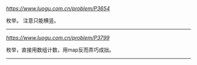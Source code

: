 *https://www.luogu.com.cn/problem/P3654*

枚举。
注意只能横竖。

---

*https://www.luogu.com.cn/problem/P3799*

枚举，直接用数组计数，用map反而弄巧成拙。

---
